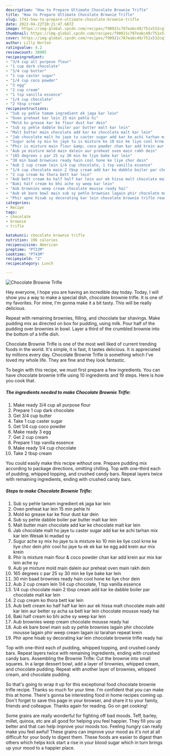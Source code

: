 ```yaml
---
description: "How to Prepare Ultimate Chocolate Brownie Trifle"
title: "How to Prepare Ultimate Chocolate Brownie Trifle"
slug: 1741-how-to-prepare-ultimate-chocolate-brownie-trifle
date: 2022-04-22T10:21:47.607Z
image: https://img-global.cpcdn.com/recipes/f90921c787eabc49/751x532cq70/chocolate-brownie-trifle-recipe-main-photo.jpg
thumbnail: https://img-global.cpcdn.com/recipes/f90921c787eabc49/751x532cq70/chocolate-brownie-trifle-recipe-main-photo.jpg
cover: https://img-global.cpcdn.com/recipes/f90921c787eabc49/751x532cq70/chocolate-brownie-trifle-recipe-main-photo.jpg
author: Lilly Norton
ratingvalue: 4.2
reviewcount: 38905
recipeingredient:
- "3/4 cup all purpose flour"
- "1 cup dark chocolate"
- "3/4 cup butter"
- "1 cup caster sugar"
- "1/4 cup coco powder"
- "3 egg"
- "2 cup cream"
- "1 tsp vanilla essence"
- "1/4 cup chocolate"
- "2 tbsp cream"
recipeinstructions:
- "Sub sy pehle tamam ingredient ek jaga kar lein"
- "Oven preheat kar lein 15 min pehle hi"
- "Mold ko grease kar ke flour dust kar dein"
- "Sub sy pehle dabble boiler par butter malt kar lein"
- "Malt butter main chocolate add kar ke chocolate malt kar lein"
- "Jab chocolate malt ho jaye tu caster sugar add kar ke achi tarhan mix kar lein Wesak ki madad sy"
- "Sugur ache sy mix ho jaye tu is mixture ko 10 min ke liye cool krne ke liye chor dein phir cool ho jaye tu ek ek kar ke egg add krein aur mix krein"
- "Phir is mixture main flour &amp; coco powder chan kar add krein aur mix kar lein ache sy"
- "Aub ye mixture mold main dalein aur preheat oven main rakh dein"
- "165 degrees c par 25 sy 30 min ke liye bake kar lein"
- "30 min baad brownies ready hain cool hone ke liye chor dein"
- "Aub 2 cup cream lein 1/4 cup chocolate, 1 tsp vanilla essence"
- "1/4 cup chocolate main 2 tbsp cream add kar ke dabble boiler par chocolate malt kar lein"
- "2 cup cream ko thora bett kar lein"
- "Aub bett cream ko half half kar lein aur ek hissa malt chocolate main add kar lein aur better sy acha sa bett kar lein chocolate mousse ready hai"
- "Baki half cream ko bhi ache sy weep kar lein"
- "Aub brownies weep cream chocolate mousse ready hai"
- "Aub ek bare bowl main sub sy pehle brownies lagain phir chocolate mousse lagain phir weep cream lagain isi tarahan repeat krein"
- "Phir apne hisab sy decorating kar lein chocolate brownie trifle ready hai"
categories:
- Recipe
tags:
- chocolate
- brownie
- trifle

katakunci: chocolate brownie trifle 
nutrition: 196 calories
recipecuisine: American
preptime: "PT22M"
cooktime: "PT43M"
recipeyield: "2"
recipecategory: Lunch

---
```



![Chocolate Brownie Trifle](https://img-global.cpcdn.com/recipes/f90921c787eabc49/751x532cq70/chocolate-brownie-trifle-recipe-main-photo.jpg)

Hey everyone, I hope you are having an incredible day today. Today, I will show you a way to make a special dish, chocolate brownie trifle. It is one of my favorites. For mine, I'm gonna make it a bit tasty. This will be really delicious.

Repeat with remaining brownies, filling, and chocolate bar shavings. Make pudding mix as directed on box for pudding, using milk. Pour half of the pudding over brownies in bowl. Layer a third of the crumbled brownie into the bottom of a trifle dish.

Chocolate Brownie Trifle is one of the most well liked of current trending foods in the world. It's simple, it is fast, it tastes delicious. It is appreciated by millions every day. Chocolate Brownie Trifle is something which I've loved my whole life. They are fine and they look fantastic.


To begin with this recipe, we must first prepare a few ingredients. You can have chocolate brownie trifle using 10 ingredients and 19 steps. Here is how you cook that.

<!--inarticleads1-->

##### The ingredients needed to make Chocolate Brownie Trifle:

1. Make ready 3/4 cup all purpose flour
1. Prepare 1 cup dark chocolate
1. Get 3/4 cup butter
1. Take 1 cup caster sugar
1. Get 1/4 cup coco powder
1. Make ready 3 egg
1. Get 2 cup cream
1. Prepare 1 tsp vanilla essence
1. Make ready 1/4 cup chocolate
1. Take 2 tbsp cream


You could easily make this recipe without one. Prepare pudding mix according to package directions, omitting chilling. Top with one-third each of pudding, whipped topping, and crushed candy bars. Repeat layers twice with remaining ingredients, ending with crushed candy bars. 

<!--inarticleads2-->

##### Steps to make Chocolate Brownie Trifle:

1. Sub sy pehle tamam ingredient ek jaga kar lein
1. Oven preheat kar lein 15 min pehle hi
1. Mold ko grease kar ke flour dust kar dein
1. Sub sy pehle dabble boiler par butter malt kar lein
1. Malt butter main chocolate add kar ke chocolate malt kar lein
1. Jab chocolate malt ho jaye tu caster sugar add kar ke achi tarhan mix kar lein Wesak ki madad sy
1. Sugur ache sy mix ho jaye tu is mixture ko 10 min ke liye cool krne ke liye chor dein phir cool ho jaye tu ek ek kar ke egg add krein aur mix krein
1. Phir is mixture main flour &amp; coco powder chan kar add krein aur mix kar lein ache sy
1. Aub ye mixture mold main dalein aur preheat oven main rakh dein
1. 165 degrees c par 25 sy 30 min ke liye bake kar lein
1. 30 min baad brownies ready hain cool hone ke liye chor dein
1. Aub 2 cup cream lein 1/4 cup chocolate, 1 tsp vanilla essence
1. 1/4 cup chocolate main 2 tbsp cream add kar ke dabble boiler par chocolate malt kar lein
1. 2 cup cream ko thora bett kar lein
1. Aub bett cream ko half half kar lein aur ek hissa malt chocolate main add kar lein aur better sy acha sa bett kar lein chocolate mousse ready hai
1. Baki half cream ko bhi ache sy weep kar lein
1. Aub brownies weep cream chocolate mousse ready hai
1. Aub ek bare bowl main sub sy pehle brownies lagain phir chocolate mousse lagain phir weep cream lagain isi tarahan repeat krein
1. Phir apne hisab sy decorating kar lein chocolate brownie trifle ready hai


Top with one-third each of pudding, whipped topping, and crushed candy bars. Repeat layers twice with remaining ingredients, ending with crushed candy bars. Assembling the Brownie Trifle: Cut the brownie into small squares. In a large dessert bowl, add a layer of brownies, whipped cream, and chocolate pudding. Repeat with another layer of brownies, whipped cream, and chocolate pudding. 

So that's going to wrap it up for this exceptional food chocolate brownie trifle recipe. Thanks so much for your time. I'm confident that you can make this at home. There's gonna be interesting food in home recipes coming up. Don't forget to save this page in your browser, and share it to your family, friends and colleague. Thanks again for reading. Go on get cooking!

Some grains are really wonderful for fighting off bad moods. Teff, barley, millet, quinoa, etc are all good for helping you feel happier. They fill you up better and that can help improve your moods too. Feeling hungry can really make you feel awful! These grains can improve your mood as it's not at all difficult for your body to digest them. These foods are easier to digest than others which helps kick start a rise in your blood sugar which in turn brings up your mood to a happier place.
